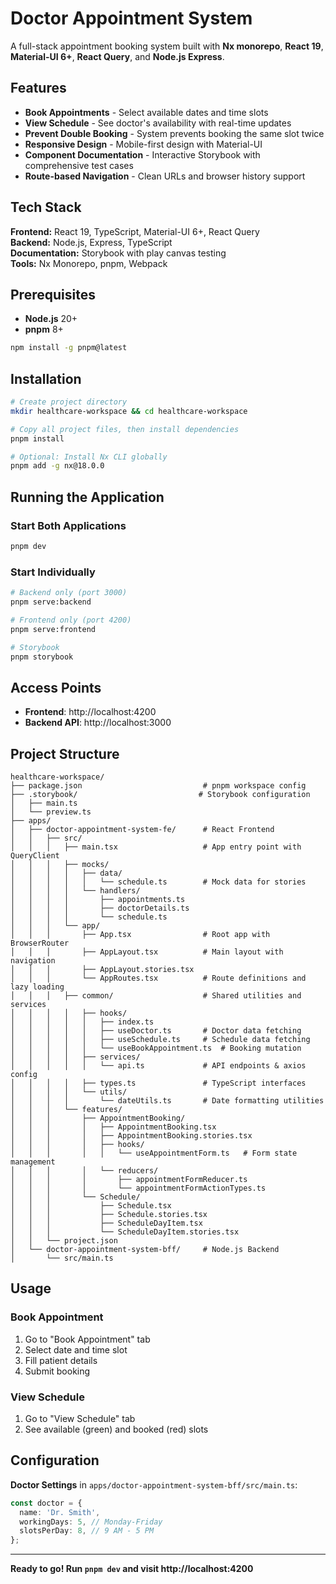 # Doctor Appointment System

A full-stack appointment booking system built with **Nx monorepo**, **React 19**, **Material-UI 6+**, **React Query**, and **Node.js Express**.

## Features

- **Book Appointments** - Select available dates and time slots
- **View Schedule** - See doctor's availability with real-time updates
- **Prevent Double Booking** - System prevents booking the same slot twice
- **Responsive Design** - Mobile-first design with Material-UI
- **Component Documentation** - Interactive Storybook with comprehensive test cases
- **Route-based Navigation** - Clean URLs and browser history support

## Tech Stack

**Frontend:** React 19, TypeScript, Material-UI 6+, React Query  
**Backend:** Node.js, Express, TypeScript  
**Documentation:** Storybook with play canvas testing  
**Tools:** Nx Monorepo, pnpm, Webpack

## Prerequisites

- **Node.js** 20+
- **pnpm** 8+

```bash
npm install -g pnpm@latest
```

## Installation

```bash
# Create project directory
mkdir healthcare-workspace && cd healthcare-workspace

# Copy all project files, then install dependencies
pnpm install

# Optional: Install Nx CLI globally
pnpm add -g nx@18.0.0
```

## Running the Application

### Start Both Applications

```bash
pnpm dev
```

### Start Individually

```bash
# Backend only (port 3000)
pnpm serve:backend

# Frontend only (port 4200)
pnpm serve:frontend

# Storybook
pnpm storybook
```

## Access Points

- **Frontend**: http://localhost:4200
- **Backend API**: http://localhost:3000

## Project Structure

```
healthcare-workspace/
├── package.json                           # pnpm workspace config
├── .storybook/                           # Storybook configuration
│   ├── main.ts
│   └── preview.ts
├── apps/
│   ├── doctor-appointment-system-fe/      # React Frontend
│   │   ├── src/
│   │   │   ├── main.tsx                   # App entry point with QueryClient
│   │   │   ├── mocks/
│   │   │   │   ├── data/
│   │   │   │   │   └── schedule.ts        # Mock data for stories
│   │   │   │   └── handlers/
│   │   │   │       ├── appointments.ts
│   │   │   │       ├── doctorDetails.ts
│   │   │   │       └── schedule.ts
│   │   │   └── app/
│   │   │       ├── App.tsx                # Root app with BrowserRouter
│   │   │       ├── AppLayout.tsx          # Main layout with navigation
│   │   │       ├── AppLayout.stories.tsx
│   │   │       └── AppRoutes.tsx          # Route definitions and lazy loading
│   │   │   ├── common/                    # Shared utilities and services
│   │   │   │   ├── hooks/
│   │   │   │   │   ├── index.ts
│   │   │   │   │   ├── useDoctor.ts       # Doctor data fetching
│   │   │   │   │   ├── useSchedule.ts     # Schedule data fetching
│   │   │   │   │   └── useBookAppointment.ts  # Booking mutation
│   │   │   │   ├── services/
│   │   │   │   │   └── api.ts             # API endpoints & axios config
│   │   │   │   ├── types.ts               # TypeScript interfaces
│   │   │   │   └── utils/
│   │   │   │       └── dateUtils.ts       # Date formatting utilities
│   │   │   └── features/
│   │   │       ├── AppointmentBooking/
│   │   │       │   ├── AppointmentBooking.tsx
│   │   │       │   ├── AppointmentBooking.stories.tsx
│   │   │       │   ├── hooks/
│   │   │       │   │   └── useAppointmentForm.ts   # Form state management
│   │   │       │   └── reducers/
│   │   │       │       ├── appointmentFormReducer.ts
│   │   │       │       └── appointmentFormActionTypes.ts
│   │   │       └── Schedule/
│   │   │           ├── Schedule.tsx
│   │   │           ├── Schedule.stories.tsx
│   │   │           ├── ScheduleDayItem.tsx
│   │   │           └── ScheduleDayItem.stories.tsx
│   │   └── project.json
│   └── doctor-appointment-system-bff/     # Node.js Backend
│       └── src/main.ts
```

## Usage

### Book Appointment

1. Go to "Book Appointment" tab
2. Select date and time slot
3. Fill patient details
4. Submit booking

### View Schedule

1. Go to "View Schedule" tab
2. See available (green) and booked (red) slots

## Configuration

**Doctor Settings** in `apps/doctor-appointment-system-bff/src/main.ts`:

```typescript
const doctor = {
  name: 'Dr. Smith',
  workingDays: 5, // Monday-Friday
  slotsPerDay: 8, // 9 AM - 5 PM
};
```

---

**Ready to go! Run `pnpm dev` and visit http://localhost:4200**
